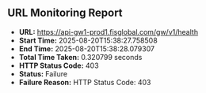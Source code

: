## URL Monitoring Report

- **URL:** https://api-gw1-prod1.fisglobal.com/gw/v1/health
- **Start Time:** 2025-08-20T15:38:27.758508
- **End Time:** 2025-08-20T15:38:28.079307
- **Total Time Taken:** 0.320799 seconds
- **HTTP Status Code:** 403
- **Status:** Failure
- **Failure Reason:** HTTP Status Code: 403
